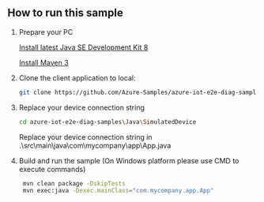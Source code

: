## How to run this sample

1. Prepare your PC

    [Install latest Java SE Development Kit 8](http://www.oracle.com/technetwork/java/javase/downloads/jdk8-downloads-2133151.html)

    [Install Maven 3](https://maven.apache.org/install.html)

2. Clone the client application to local:

   ```bash
   git clone https://github.com/Azure-Samples/azure-iot-e2e-diag-samples.git
   ```

3. Replace your device connection string

    ```bash
    cd azure-iot-e2e-diag-samples\Java\SimulatedDevice
    ```
    Replace your device connection string in .\src\main\java\com\mycompany\app\App.java

4. Build and run the sample (On Windows platform please use CMD to execute commands)

   ```bash
    mvn clean package -DskipTests
    mvn exec:java -Dexec.mainClass="com.mycompany.app.App"
   ```
